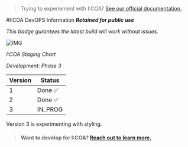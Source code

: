 > Trying to experiement with I:COA? [See our official documentation.](https://github.com/Indiana-Crossroads-Of-America/indiana-crossroads-of-america/wiki)



#I:COA DevOPS Information 
***Retained for public use***

*This badge gurantees the latest build will work without issues.*

![IMG](https://github.com/Indiana-Crossroads-Of-America/website/actions/workflows/node.js.yml/badge.svg)


*I:COA Staging Chart*

*Development: Phase 3*

| Version | Status   |
|---------|----------|
| 1       | Done ✅   |
| 2       | Done ✅   |
| 3       | IN_PROG  |

Version 3 is experimenting with styling.


>#### Want to develop for I:COA? [Reach out to learn more.](mailto:join@indianacoa.com)
